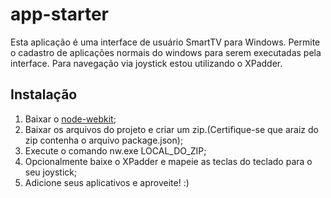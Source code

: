 # app-starter
Esta aplicação é uma interface de usuário SmartTV para Windows.
Permite o cadastro de aplicações normais do windows para serem executadas pela interface.
Para navegação via joystick estou utilizando o XPadder.

Instalação
------------

 1. Baixar o [node-webkit](https://github.com/nwjs/nw.js);
 2. Baixar os arquivos do projeto e criar um zip.(Certifique-se que araiz do zip contenha o arquivo package.json);
 3. Execute o comando nw.exe LOCAL_DO_ZIP;
 4. Opcionalmente baixe o XPadder e mapeie as teclas do teclado para o seu joystick;
 5. Adicione seus aplicativos e aproveite! :)

